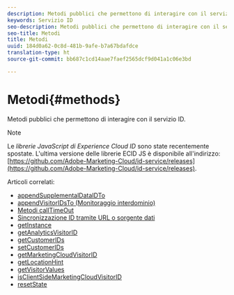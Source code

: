 ```yaml
---
description: Metodi pubblici che permettono di interagire con il servizio ID.
keywords: Servizio ID
seo-description: Metodi pubblici che permettono di interagire con il servizio ID.
seo-title: Metodi
title: Metodi
uuid: 184d0a62-0c8d-481b-9afe-b7a67bdafdce
translation-type: ht
source-git-commit: bb687c1cd14aae7faef2565dcf9d041a1c06e3bd

---
```



# Metodi{#methods}

Metodi pubblici che permettono di interagire con il servizio ID.

>[!NOTE]
>
>Le *librerie JavaScript di Experience Cloud ID* sono state recentemente spostate. L&#39;ultima versione delle librerie ECID JS è disponibile all&#39;indirizzo: [https://github.com/Adobe-Marketing-Cloud/id-service/releases](https://github.com/Adobe-Marketing-Cloud/id-service/releases).

Articoli correlati:

+ [appendSupplementalDataIDTo](mcvid-appendsupplementaldataidto.md)
+ [appendVisitorIDsTo (Monitoraggio interdominio)](mcvid-appendvisitorid.md)
+ [Metodi callTimeOut](mcvid-timeout-functions.md)
+ [Sincronizzazione ID tramite URL o sorgente dati](mcvid-idsync.md)
+ [getInstance](mcvid-getinstance.md)
+ [getAnalyticsVisitorID](mcvid-getanalyticsvisitorid.md)
+ [getCustomerIDs](mcvid-getcustomerids.md)
+ [setCustomerIDs](mcvid-setcustomerids.md)
+ [getMarketingCloudVisitorID](mcvid-getmcvid.md)
+ [getLocationHint](mcvid-getlocationhint.md)
+ [getVisitorValues](mcvid-getvisitorvalues.md)
+ [isClientSideMarketingCloudVisitorID](mcvid-client-side-id.md)
+ [resetState](mcvid-resetstate.md)

